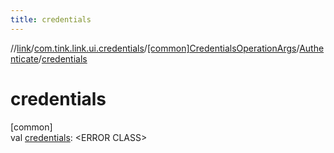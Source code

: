 ```yaml
---
title: credentials
---
```

//[link](../../../../index.html)/[com.tink.link.ui.credentials](../../index.html)/[[common]CredentialsOperationArgs](../index.html)/[Authenticate](index.html)/[credentials](credentials.html)



# credentials



[common]\
val [credentials](credentials.html): &lt;ERROR CLASS&gt;




